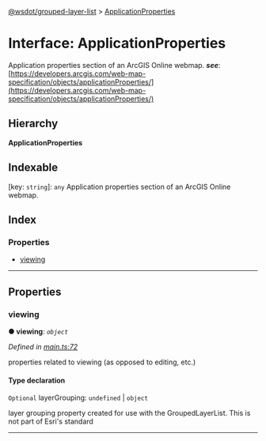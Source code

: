[@wsdot/grouped-layer-list](../README.md) > [ApplicationProperties](../interfaces/applicationproperties.md)

# Interface: ApplicationProperties

Application properties section of an ArcGIS Online webmap.
*__see__*: [https://developers.arcgis.com/web-map-specification/objects/applicationProperties/](https://developers.arcgis.com/web-map-specification/objects/applicationProperties/)

## Hierarchy

**ApplicationProperties**

## Indexable

\[key: `string`\]:&nbsp;`any`
Application properties section of an ArcGIS Online webmap.

## Index

### Properties

* [viewing](applicationproperties.md#viewing)

---

## Properties

<a id="viewing"></a>

###  viewing

**● viewing**: *`object`*

*Defined in [main.ts:72](https://github.com/WSDOT-GIS/grouped-layer-list/blob/c2b0772/packages/grouped-layer-list/src/main.ts#L72)*

properties related to viewing (as opposed to editing, etc.)

#### Type declaration

[key: `string`]: `any`

`Optional`  layerGrouping:  `undefined` &#124; `object`

layer grouping property created for use with the GroupedLayerList. This is not part of Esri's standard

___

